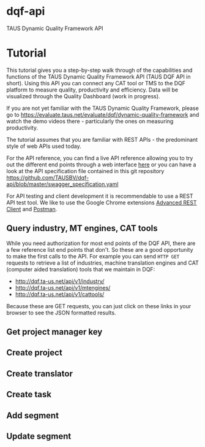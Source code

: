 # dqf-api
TAUS Dynamic Quality Framework API

# Tutorial
This tutorial gives you a step-by-step walk through of the capabilities and functions of the TAUS Dynamic Quality Framework API (TAUS DQF API in short). Using this API you can connect any CAT tool or TMS to the DQF platform to measure quality, productivity and efficiency. Data will be visualized through the Quality Dashboard (work in progress).

If you are not yet familiar with the TAUS Dynamic Quality Framework, please go to https://evaluate.taus.net/evaluate/dqf/dynamic-quality-framework and watch the demo videos there - particularly the ones on measuring productivity.

The tutorial assumes that you are familiar with REST APIs - the predominant style of web APIs used today.

For the API reference, you can find a live API reference allowing you to try out the different end points through a web interface [here](http://dqf.ta-us.net/assets/api/v1/index.html) or you can have a look at the API specification file contained in this git repository https://github.com/TAUSBV/dqf-api/blob/master/swagger_specification.yaml

For API testing and client development it is recommendable to use a REST API test tool. We like to use the Google Chrome extensions [Advanced REST Client](https://chrome.google.com/webstore/detail/advanced-rest-client/hgmloofddffdnphfgcellkdfbfbjeloo) and [Postman](https://chrome.google.com/webstore/detail/postman-rest-client/fdmmgilgnpjigdojojpjoooidkmcomcm).

## Query industry, MT engines, CAT tools
While you need authorization for most end points of the DQF API, there are a few reference list end points that don't. So these are a good opportunity to make the first calls to the API. For example you can send `HTTP GET` requests to retrieve a list of industries, machine translation engines and CAT (computer aided translation) tools that we maintain in DQF:
* http://dqf.ta-us.net/api/v1/industry/
* http://dqf.ta-us.net/api/v1/mtengines/
* http://dqf.ta-us.net/api/v1/cattools/

Because these are GET requests, you can just click on these links in your browser to see the JSON formatted results.

## Get project manager key
## Create project
## Create translator
## Create task
## Add segment
## Update segment
